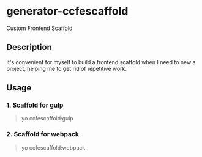 # generator-ccfescaffold
Custom Frontend Scaffold

## Description
It's convenient for myself to build a frontend scaffold when I need to new a project, helping me to get rid of repetitive work. 

## Usage

### 1. Scaffold for gulp
> yo ccfescaffold:gulp

### 2. Scaffold for webpack
> yo ccfescaffold:webpack

